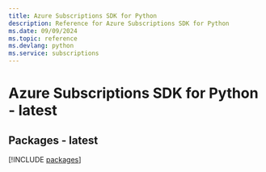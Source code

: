 ```yaml
---
title: Azure Subscriptions SDK for Python
description: Reference for Azure Subscriptions SDK for Python
ms.date: 09/09/2024
ms.topic: reference
ms.devlang: python
ms.service: subscriptions
---
```

# Azure Subscriptions SDK for Python - latest
## Packages - latest
[!INCLUDE [packages](subscriptions-index.md)]